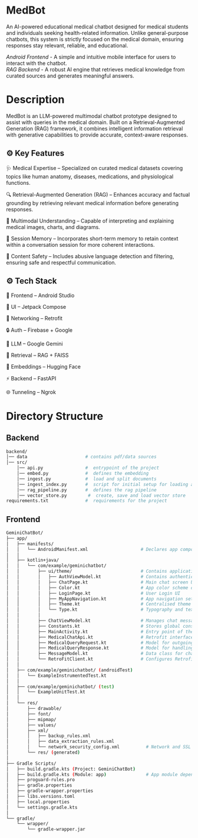 # MedBot
An AI-powered educational medical chatbot designed for medical students and individuals seeking health-related information. Unlike general-purpose chatbots, this system is strictly focused on the medical domain, ensuring responses stay relevant, reliable, and educational.  

*Android Frontend* - A simple and intuitive mobile interface for users to interact with the chatbot.<br>
*RAG Backend* - A robust AI engine that retrieves medical knowledge from curated sources and generates meaningful answers.  

# Description
MedBot is an LLM-powered multimodal chatbot prototype designed to assist with queries in the medical domain. Built on a Retrieval-Augmented Generation (RAG) framework, it combines intelligent information retrieval with generative capabilities to provide accurate, context-aware responses.

## ⚙️ Key Features
🩺 Medical Expertise – Specialized on curated medical datasets covering topics like human anatomy, diseases, medications, and physiological functions.

🔍 Retrieval-Augmented Generation (RAG) – Enhances accuracy and factual grounding by retrieving relevant medical information before generating responses.

🧩 Multimodal Understanding – Capable of interpreting and explaining medical images, charts, and diagrams.

🧠 Session Memory – Incorporates short-term memory to retain context within a conversation session for more coherent interactions.

🚫 Content Safety – Includes abusive language detection and filtering, ensuring safe and respectful communication.

## ⚙️ Tech Stack
📱 Frontend – Android Studio

🎨 UI – Jetpack Compose

🔗 Networking – Retrofit

🔒 Auth – Firebase + Google

🤖 LLM – Google Gemini

🧭 Retrieval – RAG + FAISS

🔡 Embeddings – Hugging Face

⚡ Backend – FastAPI

🌐 Tunneling – Ngrok

# Directory Structure
## Backend
```bash
backend/
│── data                      # contains pdf/data sources
│── src/
    │── api.py                #  entrypoint of the project
    │── embed.py              #  defines the embedding
    │── ingest.py             #  load and split documents
    │── ingest_index.py       #  script for initial setup for loading and storing
    │── rag_pipeline.py       #  defines the rag pipeline
    │── vector_store.py        #  create, save and load vector store
requirements.txt              #  requirements for the project
```
## Frontend    
```bash
GeminiChatBot/
├── app/
│   ├── manifests/
│   │   └── AndroidManifest.xml                    # Declares app components and permissions
│   │
│   ├── kotlin+java/
│   │   └── com/example/geminichatbot/
│   │       ├── ui/theme/                          # Contains application interfaces and different screens
│   │       │   ├── AuthViewModel.kt               # Contains authentication logic and state
│   │       │   ├── ChatPage.kt					   # Main chat screen UI
│   │       │   ├── Color.kt					   # App color scheme definition
│   │       │   ├── LoginPage.kt				   # User Login UI
│   │       │   ├── MyAppNavigation.kt		       # App navigation setup
│   │       │   ├── Theme.kt				       # Centralised theme management 
│   │       │   └── Type.kt				           # Typography and text styles
│   │       │
│   │       ├── ChatViewModel.kt                   # Manages chat messages and API calls
│   │       ├── Constants.kt					   # Stores global constants like API key and URL
│   │       ├── MainActivity.kt					   # Entry point of the app 
│   │       ├── MedicalChatApi.kt				   # Retrofit interface 
│   │       ├── MedicalQueryRequest.kt			   # Model for outgoing queries
│   │       ├── MedicalQueryResponse.kt			   # Model for handling API responses
│   │       ├── MessageModel.kt					   # Data class for chat messages
│   │       └── RetroFitClient.kt				   # Configures Retrofit client and base URL
│   │
│   ├── com/example/geminichatbot/ (androidTest)
│   │   └── ExampleInstrumentedTest.kt
│   │
│   ├── com/example/geminichatbot/ (test)
│   │   └── ExampleUnitTest.kt
│   │
│   └── res/
│       ├── drawable/
│       ├── font/
│       ├── mipmap/
│       ├── values/
│       ├── xml/
│       │   ├── backup_rules.xml
│       │   ├── data_extraction_rules.xml
│       │   └── network_security_config.xml		     # Network and SSL configuration
│       └── res/ (generated)
│
├── Gradle Scripts/
│   ├── build.gradle.kts (Project: GeminiChatBot)
│   ├── build.gradle.kts (Module: app)	             # App module dependencies and plugins
│   ├── proguard-rules.pro
│   ├── gradle.properties
│   ├── gradle-wrapper.properties
│   ├── libs.versions.toml
│   ├── local.properties
│   └── settings.gradle.kts
│
└── gradle/
    └── wrapper/
        └── gradle-wrapper.jar
```

